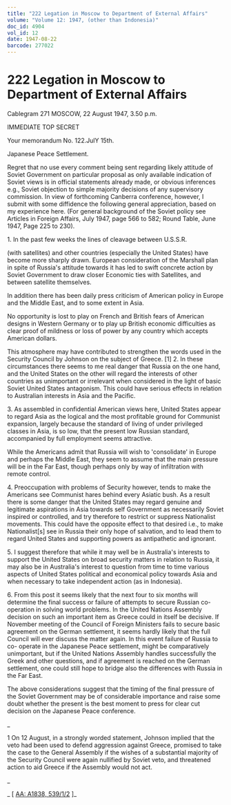 ```yaml
---
title: "222 Legation in Moscow to Department of External Affairs"
volume: "Volume 12: 1947, (other than Indonesia)"
doc_id: 4904
vol_id: 12
date: 1947-08-22
barcode: 277022
---
```


# 222 Legation in Moscow to Department of External Affairs

Cablegram 271 MOSCOW, 22 August 1947, 3.50 p.m.

IMMEDIATE TOP SECRET

Your memorandum No. 122.JulY 15th.

Japanese Peace Settlement.

Regret that no use every comment being sent regarding likely attitude of Soviet Government on particular proposal as only available indication of Soviet views is in official statements already made, or obvious inferences e.g., Soviet objection to simple majority decisions of any supervisory commission. In view of forthcoming Canberra conference, however, I submit with some diffidence the following general appreciation, based on my experience here. (For general background of the Soviet policy see Articles in Foreign Affairs, July 1947, page 566 to 582; Round Table, June 1947, Page 225 to 230).

1\. In the past few weeks the lines of cleavage between U.S.S.R.

(with satellites) and other countries (especially the United States) have become more sharply drawn. European consideration of the Marshall plan in spite of Russia's attitude towards it has led to swift concrete action by Soviet Government to draw closer Economic ties with Satellites, and between satellite themselves.

In addition there has been daily press criticism of American policy in Europe and the Middle East, and to some extent in Asia.

No opportunity is lost to play on French and British fears of American designs in Western Germany or to play up British economic difficulties as clear proof of mildness or loss of power by any country which accepts American dollars.

This atmosphere may have contributed to strengthen the words used in the Security Council by Johnson on the subject of Greece. [1] 2. In these circumstances there seems to me real danger that Russia on the one hand, and the United States on the other will regard the interests of other countries as unimportant or irrelevant when considered in the light of basic Soviet United States antagonism. This could have serious effects in relation to Australian interests in Asia and the Pacific.

3\. As assembled in confidential American views here, United States appear to regard Asia as the logical and the most profitable ground for Communist expansion, largely because the standard of living of under privileged classes in Asia, is so low, that the present low Russian standard, accompanied by full employment seems attractive.

While the Americans admit that Russia will wish to 'consolidate' in Europe and perhaps the Middle East, they seem to assume that the main pressure will be in the Far East, though perhaps only by way of infiltration with remote control.

4\. Preoccupation with problems of Security however, tends to make the Americans see Communist hares behind every Asiatic bush. As a result there is some danger that the United States may regard genuine and legitimate aspirations in Asia towards self Government as necessarily Soviet inspired or controlled, and try therefore to restrict or suppress Nationalist movements. This could have the opposite effect to that desired i.e., to make Nationalist[s] see in Russia their only hope of salvation, and to lead them to regard United States and supporting powers as antipathetic and ignorant.

5\. I suggest therefore that while it may well be in Australia's interests to support the United States on broad security matters in relation to Russia, it may also be in Australia's interest to question from time to time various aspects of United States political and economical policy towards Asia and when necessary to take independent action (as in Indonesia).

6\. From this post it seems likely that the next four to six months will determine the final success or failure of attempts to secure Russian co-operation in solving world problems. In the United Nations Assembly decision on such an important item as Greece could in itself be decisive. If November meeting of the Council of Foreign Ministers fails to secure basic agreement on the German settlement, it seems hardly likely that the full Council will ever discuss the matter again. In this event failure of Russia to co- operate in the Japanese Peace settlement, might be comparatively unimportant, but if the United Nations Assembly handles successfully the Greek and other questions, and if agreement is reached on the German settlement, one could still hope to bridge also the differences with Russia in the Far East.

The above considerations suggest that the timing of the final pressure of the Soviet Government may be of considerable importance and raise some doubt whether the present is the best moment to press for clear cut decision on the Japanese Peace conference.

_

1 On 12 August, in a strongly worded statement, Johnson implied that the veto had been used to defend aggression against Greece, promised to take the case to the General Assembly if the wishes of a substantial majority of the Security Council were again nullified by Soviet veto, and threatened action to aid Greece if the Assembly would not act.

_

_ [ [AA: A1838, 539/1/2](http://www.naa.gov.au/cgi-bin/Search?O=I&Number=277022) ]_
